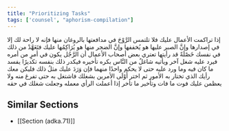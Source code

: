 ```yaml
---
title: "Prioritizing Tasks"
tags: ['counsel', "aphorism-compilation"]
---
```


 إذا تراكمت الأعمال عليك فلا تلتمس الرَّوْحَ في مدافعتها بالروغان منها فإنه لا راحة لك إلا في إصدارها وإنَّ الصبر عليها هو يُخففها وإنَّ الضجر منها هو يُرَاكِمُها عليك فتَعَهَّدْ من ذلك في نفسك خَصْلَةً قد رأيتها تعتري بعض أصحاب الأعمال أن الرَّجُل يكون في أمرٍ من أمره فيرد عليه شغل آخر ويأتيه شاغلٌ من النَّاس بكره تأخيره فيكدر ذلك بنفسه تكديرًا يفسد ما كان فيه وما ورد عليه حتى لا يحكم واحدًا منهما فإن وَرَدَ عليك مثلُ ذلك فليكن معك رأيك الذي تختار به الأمور ثم اختر أَوْلَى الأمرين بشغلك فاشتغل به حتى تفرغ منه ولا يعظمن عليك فوت ما فات وتأخير ما تأخر إذا أعملت الرأي معمله وجعلت شغلك في حقه

## Similar Sections
- [[Section (adka.71)]]
